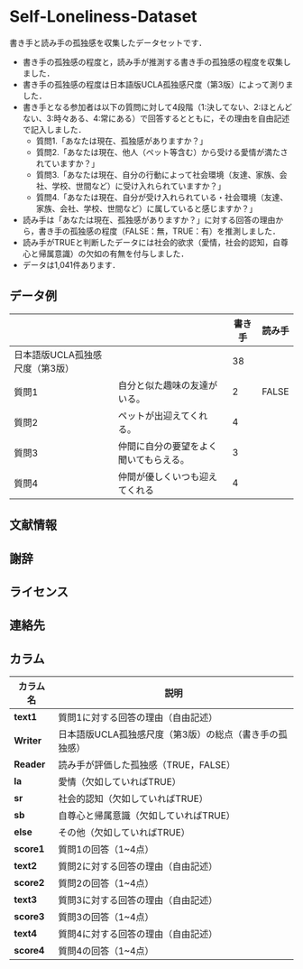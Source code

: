 # Self-Loneliness-Dataset

書き手と読み手の孤独感を収集したデータセットです．  
* 書き手の孤独感の程度と，読み手が推測する書き手の孤独感の程度を収集しました．
* 書き手の孤独感の程度は日本語版UCLA孤独感尺度（第3版）によって測りました．
* 書き手となる参加者は以下の質問に対して4段階（1:決してない、2:ほとんどない、3:時々ある、4:常にある）で回答するとともに，その理由を自由記述で記入しました．
    * 質問1.「あなたは現在、孤独感がありますか？」
    * 質問2.「あなたは現在、他人（ペット等含む）から受ける愛情が満たされていますか？」
    * 質問3.「あなたは現在、自分の行動によって社会環境（友達、家族、会社、学校、世間など）に受け入れられていますか？」
    * 質問4.「あなたは現在、自分が受け入れられている・社会環境（友達、家族、会社、学校、世間など）に属していると感じますか？」
* 読み手は「あなたは現在、孤独感がありますか？」に対する回答の理由から，書き手の孤独感の程度（FALSE：無，TRUE：有）を推測しました．
* 読み手がTRUEと判断したデータには社会的欲求（愛情，社会的認知，自尊心と帰属意識）の欠如の有無を付与しました．
* データは1,041件あります．

## データ例

|  | | 書き手 | 読み手 |
|---------|-----------------------------|------|--------|
| 日本語版UCLA孤独感尺度（第3版） |  | 38   |        |
| 質問1   | 自分と似た趣味の友達がいる。   | 2    | FALSE  |
| 質問2   | ペットが出迎えてくれる。     | 4    |        |
| 質問3   | 仲間に自分の要望をよく聞いてもらえる。 | 3 |        |
| 質問4   | 仲間が優しくいつも迎えてくれる | 4    |        |


## 文献情報

## 謝辞

## ライセンス

## 連絡先

## カラム

| カラム名        | 説明 |
|---------------|------------------------------------------------------------------------------------------------------------------------------------|
| **text1**  | 質問1に対する回答の理由（自由記述） |
| **Writer** | 日本語版UCLA孤独感尺度（第3版）の総点（書き手の孤独感） |
| **Reader** | 読み手が評価した孤独感（TRUE，FALSE） |
| **la**        | 愛情（欠如していればTRUE） |
| **sr**        | 社会的認知（欠如していればTRUE） |
| **sb**        | 自尊心と帰属意識（欠如していればTRUE） |
| **else**      | その他（欠如していればTRUE） |
| **score1** | 質問1の回答（1~4点） |
| **text2**   | 質問2に対する回答の理由（自由記述） |
| **score2**  | 質問2の回答（1~4点）|
| **text3**   | 質問3に対する回答の理由（自由記述） |
| **score3**  | 質問3の回答（1~4点） |
| **text4**   | 質問4に対する回答の理由（自由記述） |
| **score4**  | 質問4の回答（1~4点）|

